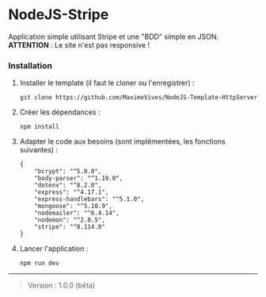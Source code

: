 
# NodeJS-Stripe
Application simple utilisant Stripe et une "BDD" simple en JSON.<br>
**ATTENTION** : Le site n'est pas responsive !


### Installation

1. Installer le template (il faut le cloner ou l'enregistrer) : 
   ```
   git clone https://github.com/MaximeVives/NodeJS-Template-HttpServer 
   ```
2. Créer les dépendances : 
   ```
   npm install 
   ```
3. Adapter le code aux besoins (sont implémentées, les fonctions suivantes) :
    ```
    {
        "bcrypt": "^5.0.0",
        "body-parser": "^1.19.0",
        "dotenv": "^8.2.0",
        "express": "^4.17.1",
        "express-handlebars": "^5.1.0",
        "mongoose": "^5.10.9",
        "nodemailer": "^6.4.14",
        "nodemon": "^2.0.5",
        "stripe": "^8.114.0"
    }
    ```
4. Lancer l'application : 
    ```
    npm run dev
    ```

---
> Version : 1.0.0 (bêta)